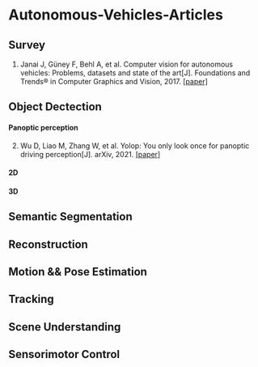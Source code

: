 # Autonomous-Vehicles-Articles

## Survey

1. Janai J, Güney F, Behl A, et al. Computer vision for autonomous vehicles: Problems, datasets and state of the art[J]. Foundations and Trends® in Computer Graphics and Vision, 2017. [[paper]](https://arxiv.org/pdf/1704.05519.pdf)


## Object Dectection

#### Panoptic perception

2. Wu D, Liao M, Zhang W, et al. Yolop: You only look once for panoptic driving perception[J]. arXiv, 2021. [[paper]](https://arxiv.org/pdf/2108.11250.pdf)

#### 2D

#### 3D


## Semantic Segmentation

## Reconstruction

## Motion && Pose Estimation

## Tracking

## Scene Understanding

## Sensorimotor Control
